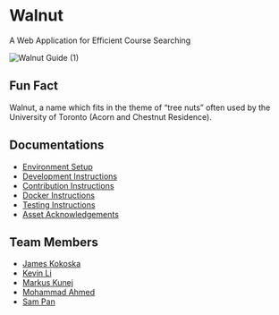# Walnut
A Web Application for Efficient Course Searching

![Walnut Guide (1)](https://user-images.githubusercontent.com/50821962/202098863-27d1bec7-fb32-4d35-8758-09434c7c623b.png)


## Fun Fact

Walnut, a name which fits in the theme of “tree nuts” often used by the University of Toronto (Acorn and Chestnut Residence).

## Documentations

- [Environment Setup](/docs/Environment.md)
- [Development Instructions](/docs/Develop.md)
- [Contribution Instructions](/docs/Contribution.md)
- [Docker Instructions](/docs/Docker.md)
- [Testing Instructions](/docs/Testing.md)
- [Asset Acknowledgements](/docs/Acknowledgement.md)

## Team Members

- [James Kokoska](https://github.com/jameskokoska)
- [Kevin Li](https://github.com/KevinLiTian)
- [Markus Kunej](https://github.com/markuskunej)
- [Mohammad Ahmed](https://github.com/Mo-1226)
- [Sam Pan](https://github.com/SamPan24)
